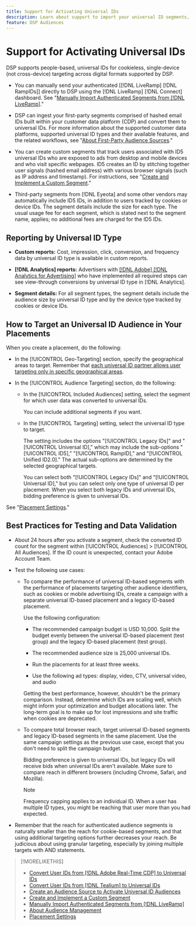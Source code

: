 ```yaml
---
title: Support for Activating Universal IDs
description: Learn about support to import your universal ID segments, create custom segments to track universal IDs, and convert other user identifiers in your first-party segments to universal IDs for cookieless targeting.
feature: DSP Audiences
---
```

# Support for Activating Universal IDs

<!-- Title and description? -->

DSP supports people-based, universal IDs for cookieless, single-device (not cross-device) targeting across digital formats supported by DSP.

* You can manually send your authenticated [[!DNL LiveRamp] [!DNL RampIDs]] directly to DSP using the [!DNL LiveRamp] [!DNL Connect] dashboard. See "[Manually Import Authenticated Segments from [!DNL LiveRamp]](/help/dsp/audiences/sources/source-import-liveramp-segments.md)."

* DSP can ingest your first-party segments comprised of hashed email IDs<!-- or universal IDs --> built within your customer data platform (CDP) and convert them to universal IDs. For more information about the supported customer data platforms, supported universal ID types and their available features, and the related workflows, see "[About First-Party Audience Sources](/help/dsp/audiences/sources/source-about.md)."

* You can create custom segments that track users associated with ID5 universal IDs who are exposed to ads from desktop and mobile devices and who visit specific webpages. ID5 creates an ID by stitching together user signals (hashed email address) with various browser signals (such as IP address and timestamp). For instructions, see "[Create and Implement a Custom Segment](/help/dsp/audiences/custom-segment-create.md)."

* Third-party segments from [!DNL Eyeota] and some other vendors may automatically include ID5 IDs, in addition to users tracked by cookies or device IDs. The segment details include the size for each type. The usual usage fee for each segment, which is stated next to the segment name, applies; no additional fees are charged for the ID5 IDs.

<!-- Make above statement more generic when other ID types are available 

* Some third-party segment vendors have started including universal IDs in their segments, and you can use them in saved audiences and as placement targets without any extra steps or extra fees.
-->

## Reporting by Universal ID Type

* **Custom reports:** Cost, impression, click, conversion, and frequency data by universal ID type is available in custom reports.

* **[!DNL Analytics] reports:** Advertisers with [[!DNL Adobe] [!DNL Analytics for Advertising]](/help/integrations/analytics/overview.md) who have implemented all required steps can see view-through conversions by universal ID type in [!DNL Analytics].

* **Segment details:** For all segment types, the segment details include the audience size by universal ID type and by the device type tracked by cookies or device IDs.

## How to Target an Universal ID Audience in Your Placements

When you create a placement, do the following:

* In the [!UICONTROL Geo-Targeting] section, specify the geographical areas to target. Remember that [each universal ID partner allows user targeting only in specific geographical areas](#universal-id-types).

* In the [!UICONTROL Audience Targeting] section, do the following:

  * In the [!UICONTROL Included Audiences] setting, select the segment for which user data was converted to universal IDs.

    You can include additional segments if you want.

  * In the [!UICONTROL Targeting] setting, select the universal ID type to target.
  
    The setting includes the options "[!UICONTROL Legacy IDs]" and "[!UICONTROL Universal ID]," which may include the sub-options "[!UICONTROL ID5]," "[!UICONTROL RampID]," and "[!UICONTROL Unified ID2.0]." The actual sub-options are determined by the selected geographical targets.
    
    You can select both "[!UICONTROL Legacy IDs]" and "[!UICONTROL Universal ID]," but you can select only one type of universal ID per placement. When you select both legacy IDs and universal IDs, bidding preference is given to universal IDs. 

See "[Placement Settings](/help/dsp/campaign-management/placements/placement-settings.md)."

## Best Practices for Testing and Data Validation

<!-- revisit -->

* About 24 hours after you activate a segment, check the converted ID count for the segment within [!UICONTROL Audiences] > [!UICONTROL All Audiences]. If the ID count is unexpected, contact your Adobe Account Team. <!-- What can be causes of data variances, and how much variance can be expected? -->

* Test the following use cases:

  * To compare the performance of universal ID-based segments with the performance of placements targeting other audience identifiers, such as cookies or mobile advertising IDs, create a campaign with a separate universal ID-based placement and a legacy ID-based placement.

    Use the following configuration:

    * The recommended campaign budget is USD 10,000. Split the budget evenly between the universal ID-based placement (test group) and the legacy ID-based placement (test group).

    * The recommended audience size is 25,000 universal IDs.

    * Run the placements for at least three weeks.

    * Use the following ad types: display, video, CTV, universal video, and audio

    Getting the best performance, however, shouldn't be the primary comparison. Instead, determine which IDs are scaling well, which might inform your optimization and budget allocations later. The long-term goal is to make up for lost impressions and site traffic when cookies are deprecated.

  * To compare total browser reach, target universal ID-based segments and legacy ID-based segments in the same placement. Use the same campaign settings as the previous use case, except that you don't need to split the campaign budget.
  
    Bidding preference is given to universal IDs, but legacy IDs will receive bids when universal IDs aren't available. Make sure to compare reach in different browsers (including Chrome, Safari, and Mozilla).
 
    >[!NOTE]
    >
    >Frequency capping applies to an individual ID. When a user has multiple ID types, you might be reaching that user more than you had expected.

* Remember that the reach for authenticated audience segments is naturally smaller than the reach for cookie-based segments, and that using additional targeting options further decreases your reach. Be judicious about using granular targeting, especially by joining multiple targets with AND statements.

>[!MORELIKETHIS]
>
>* [Convert User IDs from [!DNL Adobe Real-Time CDP] to Universal IDs](/help/dsp/audiences/sources/source-adobe-rtcdp.md)
>* [Convert User IDs from [!DNL Tealium] to Universal IDs](/help/dsp/audiences/sources/source-tealium.md)
>* [Create an Audience Source to Activate Universal ID Audiences](/help/dsp/audiences/sources/source-create.md)
>* [Create and Implement a Custom Segment](/help/dsp/audiences/custom-segment-create.md)
>* [Manually Import Authenticated Segments from [!DNL LiveRamp]](/help/dsp/audiences/sources/source-import-liveramp-segments.md)
>* [About Audience Management](/help/dsp/audiences/audience-about.md)
>* [Placement Settings](/help/dsp/campaign-management/placements/placement-settings.md)
